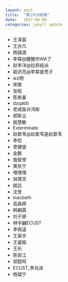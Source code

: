 ```yaml
---
layout: post
title:  "第1次训练赛"
date:   2017-04-09
categories: jekyll update
---
```

- 王泽宸
- 王亦凡
- 杨镇源
- 李霄@醒醒你WA了
- 赵李洋@拉邦结派
- 姚迟亮@李霄是秃子
- wz明
- 宋歌
- 张晗
- 陈希豪
- dzqabb
- 老咸鱼孙鸿彬
- 郝斯尘
- 姚慧敏
- Exterminate
- 赵歆苇@赵歆苇是赵歆苇
- 李侃
- 曾健骏
- 金鹏
- 施智罡
- 黄凯宁
- 嘿嘿嘿
- 翁啸天
- 姚远
- 沈昱
- macbeth
- 高森辉
- 韩朝霖
- 刘于婷
- 林宇翩ECUST
- 李佩遥
- 王寅宇
- 王鎏振
- 王珩
- 陈奕江
- 郑懿鸣
- ECUST_李兆进
- 杨韫宁